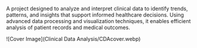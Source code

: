 A project designed to analyze and interpret clinical data to identify trends, patterns, and insights that support informed healthcare decisions. Using advanced data processing and visualization techniques, it enables efficient analysis of patient records and medical outcomes.

![Cover Image](Clinical Data Analysis/CDAcover.webp)
